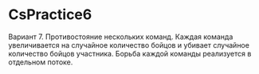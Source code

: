 # CsPractice6
Вариант 7. 
Противостояние нескольких команд. Каждая команда увеличивается на случайное количество бойцов и убивает случайное количество бойцов участника. Борьба каждой команды реализуется в отдельном потоке.
